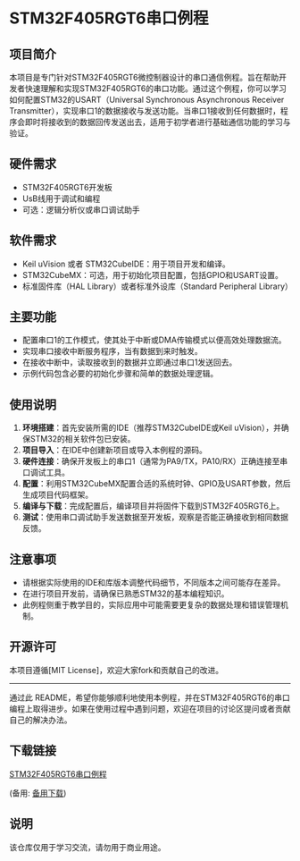 # STM32F405RGT6串口例程

## 项目简介
本项目是专门针对STM32F405RGT6微控制器设计的串口通信例程。旨在帮助开发者快速理解和实现STM32F405RGT6的串口功能。通过这个例程，你可以学习如何配置STM32的USART（Universal Synchronous Asynchronous Receiver Transmitter），实现串口1的数据接收与发送功能。当串口1接收到任何数据时，程序会即时将接收到的数据回传发送出去，适用于初学者进行基础通信功能的学习与验证。

## 硬件需求
- STM32F405RGT6开发板
- UsB线用于调试和编程
- 可选：逻辑分析仪或串口调试助手

## 软件需求
- Keil uVision 或者 STM32CubeIDE：用于项目开发和编译。
- STM32CubeMX：可选，用于初始化项目配置，包括GPIO和USART设置。
- 标准固件库（HAL Library）或者标准外设库（Standard Peripheral Library）

## 主要功能
- 配置串口1的工作模式，使其处于中断或DMA传输模式以便高效处理数据流。
- 实现串口接收中断服务程序，当有数据到来时触发。
- 在接收中断中，读取接收到的数据并立即通过串口1发送回去。
- 示例代码包含必要的初始化步骤和简单的数据处理逻辑。

## 使用说明
1. **环境搭建**：首先安装所需的IDE（推荐STM32CubeIDE或Keil uVision），并确保STM32的相关软件包已安装。
2. **项目导入**：在IDE中创建新项目或导入本例程的源码。
3. **硬件连接**：确保开发板上的串口1（通常为PA9/TX，PA10/RX）正确连接至串口调试工具。
4. **配置**：利用STM32CubeMX配置合适的系统时钟、GPIO及USART参数，然后生成项目代码框架。
5. **编译与下载**：完成配置后，编译项目并将固件下载到STM32F405RGT6上。
6. **测试**：使用串口调试助手发送数据至开发板，观察是否能正确接收到相同数据反馈。

## 注意事项
- 请根据实际使用的IDE和库版本调整代码细节，不同版本之间可能存在差异。
- 在进行项目开发前，请确保已熟悉STM32的基本编程知识。
- 此例程侧重于教学目的，实际应用中可能需要更复杂的数据处理和错误管理机制。

## 开源许可
本项目遵循[MIT License]，欢迎大家fork和贡献自己的改进。

---

通过此 README，希望你能够顺利地使用本例程，并在STM32F405RGT6的串口编程上取得进步。如果在使用过程中遇到问题，欢迎在项目的讨论区提问或者贡献自己的解决办法。

## 下载链接
[STM32F405RGT6串口例程](https://pan.quark.cn/s/4d0b8e5868ae) 

(备用: [备用下载](https://pan.baidu.com/s/1FNbCSHoyQ6DRNMq3WCXQ5g?pwd=1234))

## 说明

该仓库仅用于学习交流，请勿用于商业用途。
